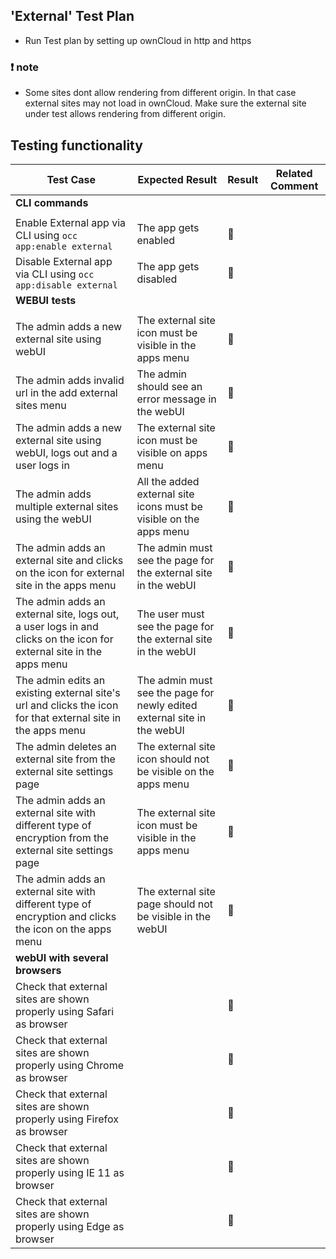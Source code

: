 ## 'External' Test Plan

- Run Test plan by setting up ownCloud in http and https

### :heavy_exclamation_mark: note
- Some sites dont allow rendering from different origin. In that case external sites may not load in ownCloud. Make sure the external site under test allows rendering from different origin.

## Testing functionality

Test Case | Expected Result | Result | Related Comment
------------- | -------------- | ----- | ------
**CLI commands** |  |   |
|  |   |
Enable External app via CLI using ```occ app:enable external``` | The app gets enabled | :construction:  |
Disable External app via CLI using ```occ app:disable external``` | The app gets disabled | :construction:  |
**WEBUI tests** |  |   |
|  |   |
The admin adds a new external site using webUI | The external site icon must be visible in the apps menu | :construction: |
The admin adds invalid url in the add external sites menu | The admin should see an error message in the webUI | :construction: |
The admin adds a new external site using webUI, logs out and a user logs in | The external site icon must be visible on apps menu | :construction: |
The admin adds multiple external sites using the webUI | All the added external site icons must be visible on the apps menu | :construction: |
The admin adds an external site and clicks on the icon for external site in the apps menu | The admin must see the page for the external site in the webUI | :construction: |
The admin adds an external site, logs out, a user logs in and clicks on the icon for external site in the apps menu | The user must see the page for the external site in the webUI | :construction: |
 The admin edits an existing external site's url and clicks the icon for that external site in the apps menu | The admin must see the page for newly edited external site in the webUI | :construction: |
The admin deletes an external site from the external site settings page | The external site icon should not be visible on the apps menu | :construction: |
The admin adds an external site with different type of encryption from the external site settings page  | The external site icon must be visible in the apps menu | :construction: |
The admin adds an external site with different type of encryption and clicks the icon on the apps menu | The external site page should not be visible in the webUI | :construction: |
**webUI with several browsers** |  |   |
Check that external sites are shown properly using Safari as browser |  | :construction:  |
Check that external sites are shown properly using Chrome as browser |  | :construction:  |
Check that external sites are shown properly using Firefox as browser |  | :construction:  |
Check that external sites are shown properly using IE 11 as browser |  | :construction:  |
Check that external sites are shown properly using Edge as browser |  | :construction:  |
